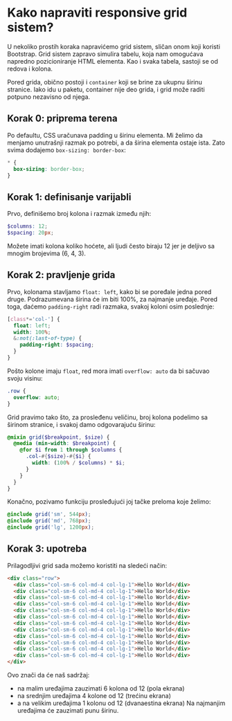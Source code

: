 # Kako napraviti responsive grid sistem?

U nekoliko prostih koraka napravićemo grid sistem, sličan onom koji koristi Bootstrap. Grid sistem zapravo simulira tabelu, koja nam omogućava napredno pozicioniranje HTML elementa. Kao i svaka tabela, sastoji se od redova i kolona.

Pored grida, obično postoji i `container` koji se brine za ukupnu širinu stranice. Iako idu u paketu, container nije deo grida, i grid može raditi potpuno nezavisno od njega.

## Korak 0: priprema terena

Po defaultu, CSS uračunava padding u širinu elementa. Mi želimo da menjamo unutrašnji razmak po potrebi, a da širina elementa ostaje ista. Zato svima dodajemo `box-sizing: border-box`:

```css
* {
  box-sizing: border-box;
}
```
## Korak 1: definisanje varijabli

Prvo, definišemo broj kolona i razmak između njih:

```scss
$columns: 12;
$spacing: 20px;
```

Možete imati kolona koliko hoćete, ali ljudi često biraju 12 jer je deljivo sa mnogim brojevima (6, 4, 3).

## Korak 2: pravljenje grida

Prvo, kolonama stavljamo `float: left`, kako bi se poređale jedna pored druge. Podrazumevana širina će im biti 100%, za najmanje uređaje. Pored toga, daćemo `padding-right` radi razmaka, svakoj koloni osim poslednje:

```scss
[class*='col-'] {
  float: left;
  width: 100%;
  &:not(:last-of-type) {
    padding-right: $spacing;
  }
}
```

Pošto kolone imaju `float`, red mora imati `overflow: auto` da bi sačuvao svoju visinu:
```css
.row {
  overflow: auto;
}
```

Grid pravimo tako što, za prosleđenu veličinu, broj kolona podelimo sa širinom stranice, i svakoj damo odgovarajuću širinu:

```scss
@mixin grid($breakpoint, $size) {
  @media (min-width: $breakpoint) {
    @for $i from 1 through $columns {
      .col-#{$size}-#{$i} {
        width: (100% / $columns) * $i;
      }
    }
  }
}
```

Konačno, pozivamo funkciju prosleđujući joj tačke preloma koje želimo:
```scss
@include grid('sm', 544px);
@include grid('md', 768px);
@include grid('lg', 1200px);
```

## Korak 3: upotreba

Prilagodljivi grid sada možemo koristiti na sledeći način:
```html
<div class="row">
  <div class="col-sm-6 col-md-4 col-lg-1">Hello World</div>
  <div class="col-sm-6 col-md-4 col-lg-1">Hello World</div>
  <div class="col-sm-6 col-md-4 col-lg-1">Hello World</div>
  <div class="col-sm-6 col-md-4 col-lg-1">Hello World</div>
  <div class="col-sm-6 col-md-4 col-lg-1">Hello World</div>
  <div class="col-sm-6 col-md-4 col-lg-1">Hello World</div>
  <div class="col-sm-6 col-md-4 col-lg-1">Hello World</div>
  <div class="col-sm-6 col-md-4 col-lg-1">Hello World</div>
  <div class="col-sm-6 col-md-4 col-lg-1">Hello World</div>
  <div class="col-sm-6 col-md-4 col-lg-1">Hello World</div>
  <div class="col-sm-6 col-md-4 col-lg-1">Hello World</div>
  <div class="col-sm-6 col-md-4 col-lg-1">Hello World</div>
</div>
```

Ovo znači da će naš sadržaj:
* na malim uređajima zauzimati 6 kolona od 12 (pola ekrana)
* na srednjim uređajima 4 kolone od 12 (trećinu ekrana)
* a na velikim uređajima 1 kolonu od 12 (dvanaestina ekrana)
Na najmanjim uređajima će zauzimati punu širinu.
